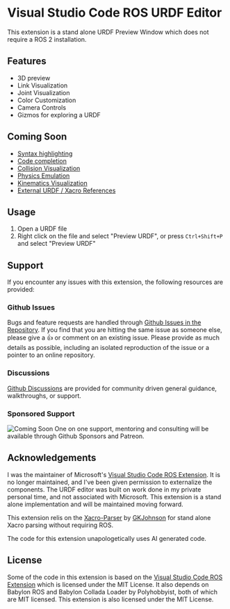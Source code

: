 # Visual Studio Code ROS URDF Editor
This extension is a stand alone URDF Preview Window which does not require a ROS 2 installation. 

## Features
- 3D preview
- Link Visualization
- Joint Visualization
- Color Customization
- Camera Controls
- Gizmos for exploring a URDF


## Coming Soon
- [Syntax highlighting](https://github.com/ranchhandrobotics/vscode_urdf/issues/1)
- [Code completion](https://github.com/ranchhandrobotics/vscode_urdf/issues/2)
- [Collision Visualization](https://github.com/ranchhandrobotics/vscode_urdf/issues/3)
- [Physics Emulation](https://github.com/ranchhandrobotics/vscode_urdf/issues/4)
- [Kinematics Visualization](https://github.com/ranchhandrobotics/vscode_urdf/issues/5)
- [External URDF / Xacro References](https://github.com/ranchhandrobotics/vscode_urdf/issues/6)

## Usage
1. Open a URDF file
2. Right click on the file and select "Preview URDF", or press `Ctrl+Shift+P` and select "Preview URDF"


## Support
If you encounter any issues with this extension, the following resources are provided:
### Github Issues
Bugs and feature requests are handled through [Github Issues in the Repository](https://github.com/Ranch-Hand-Robotics/rde-urdf/issues). 
If you find that you are hitting the same issue as someone else, please give a :+1: or comment on an existing issue.
Please provide as much details as possible, including an isolated reproduction of the issue or a pointer to an online repository.

### Discussions
[Github Discussions](https://github.com/orgs/Ranch-Hand-Robotics/discussions) are provided for community driven general guidance, walkthroughs, or support.

### Sponsored Support
 ![Coming Soon](https://img.shields.io/badge/Coming%20Soon-8A2BE2)
 One on one support, mentoring and consulting will be available through Github Sponsors and Patreon. 

## Acknowledgements
I was the maintainer of Microsoft's [Visual Studio Code ROS Extension](http://aka.ms/ros/vscode). It is no longer maintained, and I've been given permission to externalize the components. The URDF editor was built on work done in my private personal time, and not associated with Microsoft. This extension is a stand alone implementation and will be maintained moving forward.

This extension relis on the [Xacro-Parser](https://www.npmjs.com/package/xacro-parser) by [GKJohnson](https://github.com/gkjohnson) for stand alone Xacro parsing without requiring ROS.

The code for this extension unapologetically uses AI generated code.

## License
Some of the code in this extension is based on the [Visual Studio Code ROS Extension](http://aka.ms/ros/vscode) which is licensed under the MIT License. It also depends on Babylon ROS and Babylon Collada Loader by Polyhobbyist, both of which are MIT licensed.
This extension is also licensed under the MIT License.

